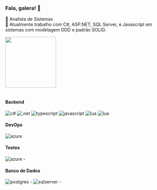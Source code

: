 ### Fala, galera! 👋
<!--
**rodrigozoran/rodrigozoran** is a ✨ _special_ ✨ repository because its `README.md` (this file) appears on your GitHub profile.
-->

🌱 Analista de Sistemas <br/>
🚀 Atualmente trabalho com C#, ASP.NET, SQL Server, e Javascript em sistemas com modelagem DDD e padrão SOLID.


<div>
   <img height="160em" src="https://github-readme-stats.vercel.app/api/top-langs/?username=rodrigozoran&layout=compact"/>
</div><br>

<div>
      <h4>Backend</h4>
      <img src="https://img.shields.io/badge/c%23-%23239120.svg?style=for-the-badge&logo=csharp&logoColor=white)" alt="c#" />
      <img src="https://img.shields.io/badge/.NET-5C2D91?style=for-the-badge&logo=.net&logoColor=white" alt=".net" />
      <img src="https://img.shields.io/badge/TypeScript-007ACC?style=for-the-badge&logo=typescript&logoColor=white" alt="typescript" /> 
      <img src="https://img.shields.io/badge/JavaScript-323330?style=for-the-badge&logo=javascript&logoColor=F7DF1E" alt="javascript" />
      <img src="https://img.shields.io/badge/lua-%232C2D72.svg?style=for-the-badge&logo=lua&logoColor=white" alt="lua" />
      <img src="https://img.shields.io/badge/docker-%230db7ed.svg?style=for-the-badge&logo=docker&logoColor=white" alt="lua" />
      <h4>DevOps</h4>
      <img src="https://img.shields.io/badge/azure-%230072C6.svg?style=for-the-badge&logo=microsoftazure&logoColor=white" alt="azure" />
      <h4>Testes</h4>
      <img src="https://img.shields.io/badge/-cypress-%23E5E5E5?style=for-the-badge&logo=cypress&logoColor=058a5e" alt="azure" /> - <br/>
      <h4>Banco de Dados</h4>
      <img src="https://img.shields.io/badge/postgres-%23316192.svg?style=for-the-badge&logo=postgresql&logoColor=white" alt="postgres" /> - 
      <img src="https://img.shields.io/badge/Microsoft%20SQL%20Server-CC2927?style=for-the-badge&logo=microsoft%20sql%20server&logoColor=white" alt="sqlserver" /> -     
</div>

